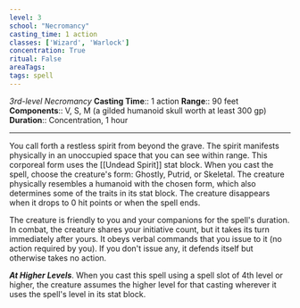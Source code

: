 ```yaml
---
level: 3
school: "Necromancy"
casting_time: 1 action
classes: ['Wizard', 'Warlock']
concentration: True
ritual: False
areaTags: 
tags: spell
---
```


_3rd-level Necromancy_
**Casting Time**:: 1 action
**Range**:: 90 feet
**Components**:: V, S, M (a gilded humanoid skull worth at least 300 gp)
**Duration**:: Concentration, 1 hour

---

You call forth a restless spirit from beyond the grave. The spirit manifests physically in an unoccupied space that you can see within range. This corporeal form uses the [[Undead Spirit]] stat block. When you cast the spell, choose the creature's form: Ghostly, Putrid, or Skeletal. The creature physically resembles a humanoid with the chosen form, which also determines some of the traits in its stat block. The creature disappears when it drops to 0 hit points or when the spell ends.

The creature is friendly to you and your companions for the spell's duration. In combat, the creature shares your initiative count, but it takes its turn immediately after yours. It obeys verbal commands that you issue to it (no action required by you). If you don't issue any, it defends itself but otherwise takes no action.


**_At Higher Levels_**. When you cast this spell using a spell slot of 4th level or higher, the creature assumes the higher level for that casting wherever it uses the spell's level in its stat block.


